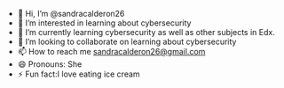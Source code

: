 - 👋 Hi, I’m @sandracalderon26
- 👀 I’m interested in learning about cybersecurity
- 🌱 I’m currently learning cybersecurity as well as other subjects in Edx.
- 💞️ I’m looking to collaborate on learning about cybersecurity
- 📫 How to reach me sandracalderon26@gmail.com 
- 😄 Pronouns: She
- ⚡ Fun fact:I love eating ice cream 

<!---
sandracalderon26/sandracalderon26 is a ✨ special ✨ repository because its `README.md` (this file) appears on your GitHub profile.
You can click the Preview link to take a look at your changes.
--->
